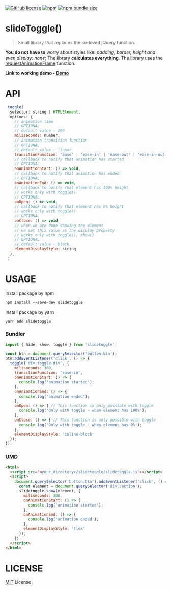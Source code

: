 [![GitHub license](https://img.shields.io/github/license/zgrybus/slideToggle)](https://github.com/zgrybus/slideToggle/blob/master/LICENSE) [![npm](https://img.shields.io/npm/v/slidetoggle)](https://www.npmjs.com/package/slidetoggle) [![npm bundle size](https://img.shields.io/bundlephobia/minzip/slidetoggle?style=plastic)](https://bundlephobia.com/result?p=slidetoggle)

# **slideToggle()**

> Small library that replaces the so-loved jQuery function.

**You do not have to** worry about styles like: _padding, border, height and even display: none_;
The library **calculates everything**. The library uses the [requestAnimationFrame](https://developer.mozilla.org/en-US/docs/Web/API/Window/requestAnimationFrame) function.

**Link to working demo - [Demo](https://zgrybus.github.io/slideToggle/)**

# **API**

```javascript
 toggle(
  selector: string | HTMLElement,
  options: {
    // animation time
    // OPTIONAL
    // default value - 200
    miliseconds: number,
    // animation transition function
    // OPTIONAL
    // default value - linear
    transitionFunction: 'ease' | 'ease-in' | 'ease-out' | 'ease-in-out' | 'linear' | 'cubic-bezier(...your custom arguments)',
    // callback to notify that animation has started
    // OPTIONAL
    onAnimationStart: () => void,
    // callback to notify that animation has ended
    // OPTIONAL
    onAnimationEnd: () => void,
    // callback to notify that element has 100% height
    // works only with toggle()
    // OPTIONAL
    onOpen: () => void, 
    // callback to notify that element has 0% height
    // works only with toggle()
    // OPTIONAL
    onClose: () => void,
    // when we are done showing the element
    // we set this value as the display property
    // works only with toggle(), show()
    // OPTIONAL
    // default value - block
    elementDisplayStyle: string 
  },
 )
```

# **USAGE**

Install package by npm

```npm
npm install --save-dev slidetoggle
```

Install package by yarn

```yarn
yarn add slidetoggle
```

### Bundler

```javascript
import { hide, show, toggle } from 'slidetoggle';

const btn = document.querySelector('button.btn');
btn.addEventListener('click', () => {
  toggle('div.toggle-div', {
    miliseconds: 300,
    transitionFunction: 'ease-in',
    onAnimationStart: () => {
      console.log('animation started');
    },
    onAnimationEnd: () => {
      console.log('animation ended');
    },
    onOpen: () => { // This function is only possible with toggle
      console.log('Only with toggle - when element has 100%');
    },
    onClose: () => { // This function is only possible with toggle
      console.log('Only with toggle - when element has 0%');
    },
    elementDisplayStyle: 'inline-block' 
  });
});
```

### UMD

```html
<html>
  <script src="<your_directory>/slidetoggle/slidetoggle.js"></script>
  <script>
    document.querySelector('button.btn').addEventListener('click', () => {
      const element = document.querySelector('div.section');
      slidetoggle.show(element, {
        miliseconds: 300,
        onAnimationStart: () => {
          console.log('animation started');
        },
        onAnimationEnd: () => {
          console.log('animation ended');
        },
        elementDisplayStyle: 'flex'
      });
    });
  </script>
</html>
```

# **LICENSE**

[MIT](https://en.wikipedia.org/wiki/MIT_License) License
